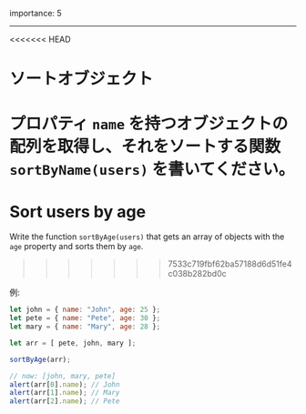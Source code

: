 importance: 5

---

<<<<<<< HEAD
# ソートオブジェクト

プロパティ `name` を持つオブジェクトの配列を取得し、それをソートする関数 `sortByName(users)` を書いてください。
=======
# Sort users by age

Write the function `sortByAge(users)` that gets an array of objects with the `age` property and sorts them by `age`.
>>>>>>> 7533c719fbf62ba57188d6d51fe4c038b282bd0c

例:

```js no-beautify
let john = { name: "John", age: 25 };
let pete = { name: "Pete", age: 30 };
let mary = { name: "Mary", age: 28 };

let arr = [ pete, john, mary ];

sortByAge(arr);

// now: [john, mary, pete]
alert(arr[0].name); // John
alert(arr[1].name); // Mary
alert(arr[2].name); // Pete
```
